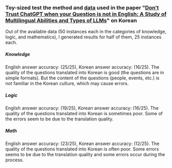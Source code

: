 ### Toy-sized test the method and [data](https://github.com/Senyu-Li/LLM-Multilingual-Types) used in the paper "[Don’t Trust ChatGPT when your Question is not in English: A Study of Multilingual Abilities and Types of LLMs](https://aclanthology.org/2023.emnlp-main.491/)" on Korean

Out of the available data (50 instances each in the categories of knowledge, logic, and mathematics), I generated results for half of them, 25 instances each.

##### Knowledge
English answer accuracy: (25/25), Korean answer accuracy: (16/25). 
The quality of the questions translated into Korean is good (the questions are in simple formats). But the content of the questions (people, events, etc.) is not familiar in the Korean culture, which may cause errors.

##### Logic
English answer accuracy: (19/25), Korean answer accuracy: (16/25). 
The quality of the questions translated into Korean is sometimes poor. Some of the errors seem to be due to the translation quality.

##### Math
English answer accuracy: (23/25), Korean answer accuracy: (12/25). 
The quality of the questions translated into Korean is often poor. Some errors seems to be due to the translation quality and some errors occur during the process.